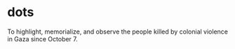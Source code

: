# dots
To highlight, memorialize, and observe the people killed by colonial violence in Gaza since October 7.
